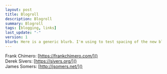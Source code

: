 ```yaml
---
layout: post
title: Blogroll
description: Blogroll
summary: Blogroll
tags: [blogging, links]
last_update: "-"
version: 1
blurb: Here is a generic blurb. I'm using to test spacing of the new blog post layout. The blurb goes below the title.
---
```


Frank Chimero: [https://frankchimero.com/]()  
Derek Sivers: [https://sivers.org/]()  
James Somers: [http://jsomers.net/]()  
